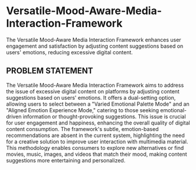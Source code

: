 # Versatile-Mood-Aware-Media-Interaction-Framework
The Versatile Mood-Aware Media Interaction Framework enhances user engagement and satisfaction by adjusting content suggestions based on users' emotions, reducing excessive digital content.

## PROBLEM STATEMENT

The Versatile Mood-Aware Media Interaction Framework aims to address the issue of excessive digital content on platforms by adjusting content suggestions based on users' emotions. It offers a dual-setting option, allowing users to select between a "Varied Emotional Palette Mode" and an "Aligned Emotion Experience Mode," catering to those seeking emotional-driven information or thought-provoking suggestions. This issue is crucial for user engagement and happiness, enhancing the overall quality of digital content consumption. The framework's subtle, emotion-based recommendations are absent in the current system, highlighting the need for a creative solution to improve user interaction with multimedia material. This methodology enables consumers to explore new alternatives or find movies, music, images, and videos that match their mood, making content suggestions more entertaining and personalized.

